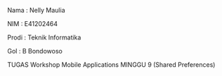 Nama : Nelly Maulia 

NIM : E41202464

Prodi : Teknik Informatika

Gol : B Bondowoso

TUGAS Workshop Mobile Applications MINGGU 9 (Shared Preferences)
